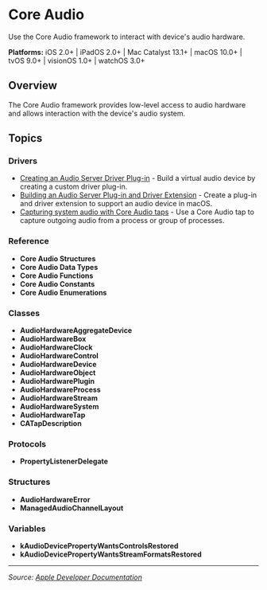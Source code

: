 # Core Audio

Use the Core Audio framework to interact with device's audio hardware.

**Platforms:** iOS 2.0+ | iPadOS 2.0+ | Mac Catalyst 13.1+ | macOS 10.0+ | tvOS 9.0+ | visionOS 1.0+ | watchOS 3.0+

## Overview

The Core Audio framework provides low-level access to audio hardware and allows interaction with the device's audio system.

## Topics

### Drivers
- [Creating an Audio Server Driver Plug-in](https://developer.apple.com/documentation/coreaudio/creating_an_audio_server_driver_plug-in) - Build a virtual audio device by creating a custom driver plug-in.
- [Building an Audio Server Plug-in and Driver Extension](https://developer.apple.com/documentation/coreaudio/building_an_audio_server_plug-in_and_driver_extension) - Create a plug-in and driver extension to support an audio device in macOS.
- [Capturing system audio with Core Audio taps](https://developer.apple.com/documentation/coreaudio/capturing_system_audio_with_core_audio_taps) - Use a Core Audio tap to capture outgoing audio from a process or group of processes.

### Reference
- **Core Audio Structures**
- **Core Audio Data Types**
- **Core Audio Functions**
- **Core Audio Constants**
- **Core Audio Enumerations**

### Classes
- **AudioHardwareAggregateDevice**
- **AudioHardwareBox**
- **AudioHardwareClock**
- **AudioHardwareControl**
- **AudioHardwareDevice**
- **AudioHardwareObject**
- **AudioHardwarePlugin**
- **AudioHardwareProcess**
- **AudioHardwareStream**
- **AudioHardwareSystem**
- **AudioHardwareTap**
- **CATapDescription**

### Protocols
- **PropertyListenerDelegate**

### Structures
- **AudioHardwareError**
- **ManagedAudioChannelLayout**

### Variables
- **kAudioDevicePropertyWantsControlsRestored**
- **kAudioDevicePropertyWantsStreamFormatsRestored**

---

*Source: [Apple Developer Documentation](https://developer.apple.com/documentation/CoreAudio)*